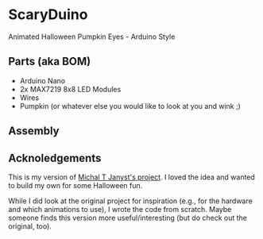 # ScaryDuino
Animated Halloween Pumpkin Eyes - Arduino Style

## Parts (aka BOM)

  * Arduino Nano
  * 2x MAX7219 8x8 LED Modules
  * Wires
  * Pumpkin (or whatever else you would like to look at you and wink ;)

## Assembly

## Acknoledgements

This is my version of [Michal T Janyst's project](https://mjanyst.weebly.com/arduino-pumpkin-eyes.html). 
I loved the idea and wanted to build my own for some Halloween fun.

While I did look at the original project for inspiration (e.g., for the hardware and
which animations to use), I wrote the code from scratch. Maybe someone finds this
version more useful/interesting (but do check out the original, too).
